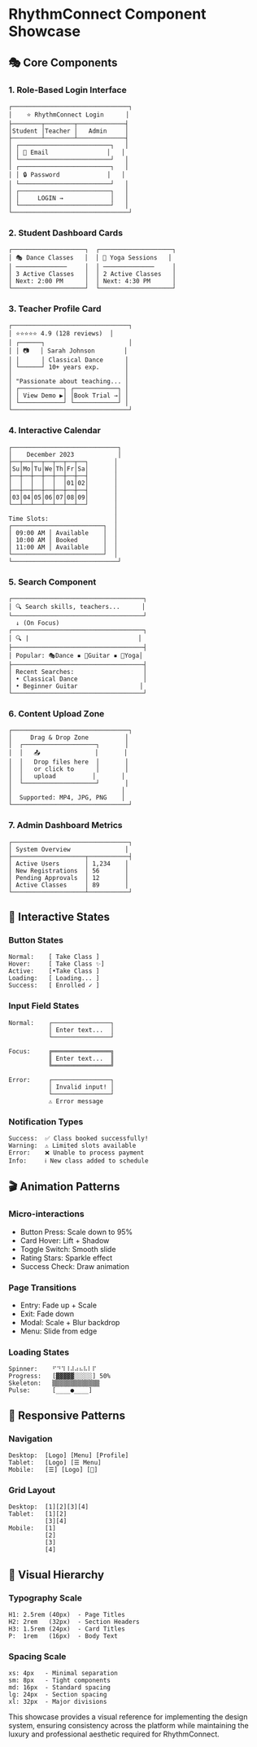 # RhythmConnect Component Showcase

## 🎭 Core Components

### 1. Role-Based Login Interface
```
┌────────────────────────────────┐
│    ⭐ RhythmConnect Login      │
├────────┬────────┬─────────────┤
│Student │Teacher │   Admin     │
├────────┴────────┴─────────────┤
│ ┌─────────────────────────┐   │
│ │ 📧 Email                │   │
│ └─────────────────────────┘   │
│ ┌─────────────────────────┐   │
│ │ 🔒 Password             │   │
│ └─────────────────────────┘   │
│ ┌─────────────────────────┐   │
│ │     LOGIN →             │   │
│ └─────────────────────────┘   │
└────────────────────────────────┘
```

### 2. Student Dashboard Cards
```
┌────────────────────┐  ┌────────────────────┐
│ 🎭 Dance Classes   │  │ 🧘 Yoga Sessions   │
│ ──────────────     │  │ ──────────────     │
│ 3 Active Classes   │  │ 2 Active Classes   │
│ Next: 2:00 PM      │  │ Next: 4:30 PM      │
└────────────────────┘  └────────────────────┘
```

### 3. Teacher Profile Card
```
┌────────────────────────────────┐
│ ⭐⭐⭐⭐⭐ 4.9 (128 reviews)  │
│ ┌──────┐                       │
│ │ 📷   │ Sarah Johnson        │
│ │      │ Classical Dance      │
│ └──────┘ 10+ years exp.       │
│                               │
│ "Passionate about teaching... │
│ ┌────────────┐ ┌────────────┐ │
│ │ View Demo ▶│ │Book Trial →│ │
│ └────────────┘ └────────────┘ │
└────────────────────────────────┘
```

### 4. Interactive Calendar
```
┌─────────────────────────────┐
│    December 2023            │
├──┬──┬──┬──┬──┬──┬──┐       │
│Su│Mo│Tu│We│Th│Fr│Sa│       │
├──┼──┼──┼──┼──┼──┼──┤       │
│  │  │  │  │  │01│02│       │
├──┼──┼──┼──┼──┼──┼──┤       │
│03│04│05│06│07│08│09│       │
└──┴──┴──┴──┴──┴──┴──┘       │
                             │
Time Slots:                  │
┌─────────────────────────┐  │
│ 09:00 AM │ Available    │  │
│ 10:00 AM │ Booked       │  │
│ 11:00 AM │ Available    │  │
└─────────────────────────┘  │
└─────────────────────────────┘
```

### 5. Search Component
```
┌────────────────────────────────────┐
│ 🔍 Search skills, teachers...      │
└────────────────────────────────────┘
  ↓ (On Focus)
┌────────────────────────────────────┐
│ 🔍 |                              │
├────────────────────────────────────┤
│ Popular: 🎭Dance ▪️ 🎸Guitar ▪️ 🧘Yoga│
├────────────────────────────────────┤
│ Recent Searches:                   │
│ • Classical Dance                  │
│ • Beginner Guitar                 │
└────────────────────────────────────┘
```

### 6. Content Upload Zone
```
┌────────────────────────────────┐
│     Drag & Drop Zone          │
│  ┌────────────────────┐       │
│  │   📤               │       │
│  │   Drop files here  │       │
│  │   or click to      │       │
│  │   upload          │       │
│  └────────────────────┘       │
│                              │
│  Supported: MP4, JPG, PNG    │
└────────────────────────────────┘
```

### 7. Admin Dashboard Metrics
```
┌────────────────────────────────┐
│ System Overview               │
├────────────────────┬───────────┤
│ Active Users       │ 1,234    │
│ New Registrations  │ 56       │
│ Pending Approvals  │ 12       │
│ Active Classes     │ 89       │
└────────────────────┴───────────┘
```

## 🎨 Interactive States

### Button States
```
Normal:    [ Take Class ]
Hover:     [ Take Class ✨]
Active:    [•Take Class ]
Loading:   [ Loading... ]
Success:   [ Enrolled ✓ ]
```

### Input Field States
```
Normal:    ┌────────────────┐
           │ Enter text...  │
           └────────────────┘

Focus:     ╔════════════════╗
           ║ Enter text...  ║
           ╚════════════════╝

Error:     ┌────────────────┐
           │ Invalid input! │
           └────────────────┘
           ⚠️ Error message
```

### Notification Types
```
Success:  ✅ Class booked successfully!
Warning:  ⚠️ Limited slots available
Error:    ❌ Unable to process payment
Info:     ℹ️ New class added to schedule
```

## 🎬 Animation Patterns

### Micro-interactions
- Button Press: Scale down to 95%
- Card Hover: Lift + Shadow
- Toggle Switch: Smooth slide
- Rating Stars: Sparkle effect
- Success Check: Draw animation

### Page Transitions
- Entry: Fade up + Scale
- Exit: Fade down
- Modal: Scale + Blur backdrop
- Menu: Slide from edge

### Loading States
```
Spinner:    ⠋⠙⠹⠸⠼⠴⠦⠧⠇⠏
Progress:   [▓▓▓▓▓░░░░░] 50%
Skeleton:   ▒▒▒▒▒▒▒▒▒▒▒▒▒
Pulse:      [____●____]
```

## 📱 Responsive Patterns

### Navigation
```
Desktop:  [Logo] [Menu] [Profile]
Tablet:   [Logo] [☰ Menu]
Mobile:   [☰] [Logo] [👤]
```

### Grid Layout
```
Desktop:  [1][2][3][4]
Tablet:   [1][2]
          [3][4]
Mobile:   [1]
          [2]
          [3]
          [4]
```

## 🎨 Visual Hierarchy

### Typography Scale
```
H1: 2.5rem (40px)  - Page Titles
H2: 2rem   (32px)  - Section Headers
H3: 1.5rem (24px)  - Card Titles
P:  1rem   (16px)  - Body Text
```

### Spacing Scale
```
xs: 4px   - Minimal separation
sm: 8px   - Tight components
md: 16px  - Standard spacing
lg: 24px  - Section spacing
xl: 32px  - Major divisions
```

This showcase provides a visual reference for implementing the design system, ensuring consistency across the platform while maintaining the luxury and professional aesthetic required for RhythmConnect. 